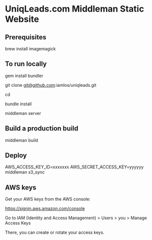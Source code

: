 # UniqLeads.com Middleman Static Website

## Prerequisites

brew install imagemagick

## To run locally

gem install bundler

git clone git@github.com:iamlos/uniqleads.git

cd 

bundle install

middleman server

## Build a production build

middleman build

## Deploy

AWS_ACCESS_KEY_ID=xxxxxxx AWS_SECRET_ACCESS_KEY=yyyyyy middleman s3_sync


## AWS keys

Get your AWS keys from the AWS console:

https://signin.aws.amazon.com/console

Go to IAM (Identity and Access Management) > Users > you > Manage Access Keys

There, you can create or rotate your access keys.

